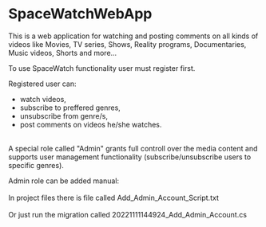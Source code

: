 # SpaceWatchWebApp

This is a web application for watching and posting comments on all kinds of videos like Movies, TV series, Shows, Reality programs, Documentaries, Music videos, Shorts and more...<br>

To use SpaceWatch functionality user must register first.
<p>Registered user can:
<ul>
<li>watch videos,</li>
<li>subscribe to preffered genres,</li>
<li>unsubscribe from genre/s,</li>
<li>post comments on videos he/she watches.</li>
</ul>
</p>
<br>
A special role called "Admin" grants full controll over the media content and supports user management functionality (subscribe/unsubscribe users to specific genres).
<p>
Admin role can be added manual:
<br><br>
In project files there is file called Add_Admin_Account_Script.txt
<br><br>
Or just run the migration called 20221111144924_Add_Admin_Account.cs
</p>
